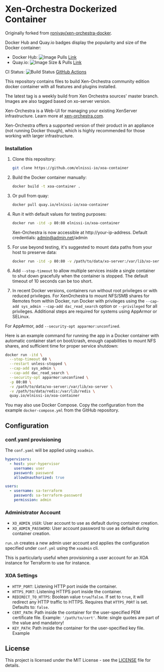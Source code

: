 # Xen-Orchestra Dockerized Container

Originally forked from [ronivay/xen-orchestra-docker](https://github.com/ronivay/xen-orchestra-docker).

Docker Hub and Quay.io badges display the popularity and size of the Docker container:
- Docker Hub: ![Image Pulls](https://img.shields.io/quay/pulls/elnissi-io/xoa-container.svg) [Link](https://hub.docker.com/r/elnissi-io/xoa-container)
- Quay.io: ![Image Size & Pulls](https://img.shields.io/quay/image-size/elnissi-io/xoa-container/latest) [Link](https://quay.io/elnissi-io/xoa-container)

CI Status: ![Build Status](https://github.com/elnissi-io/xoa-container/actions/workflows/build.yml/badge.svg?branch=master) [GitHub Actions](https://github.com/elnissi-io/xoa-container/actions?query=workflow%3Abuild)

This repository contains files to build Xen-Orchestra community edition docker container with all features and plugins installed.

The latest tag is a weekly build from Xen Orchestra sources' master branch. Images are also tagged based on xo-server version.

Xen-Orchestra is a Web-UI for managing your existing XenServer infrastructure. Learn more at [xen-orchestra.com](https://xen-orchestra.com/).

Xen-Orchestra offers a supported version of their product in an appliance (not running Docker though), which is highly recommended for those working with larger infrastructure.

### Installation

1. Clone this repository:
   ```bash
   git clone https://github.com/elnissi-io/xoa-container
   ```

2. Build the Docker container manually:
   ```bash
   docker build -t xoa-container .
   ```

3. Or pull from quay:
   ```bash
   docker pull quay.io/elnissi-io/xoa-container
   ```

4. Run it with default values for testing purposes:
   ```bash
   docker run -itd -p 80:80 elnissi-io/xoa-container
   ```
   Xen-Orchestra is now accessible at http://your-ip-address. Default credentials: admin@admin.net/admin

5. For use beyond testing, it's suggested to mount data paths from your host to preserve data:
   ```bash
   docker run -itd -p 80:80 -v /path/to/data/xo-server:/var/lib/xo-server -v /path/to/data/redis:/var/lib/redis elnissi-io/xoa-container
   ```

6. Add `--stop-timeout` to allow multiple services inside a single container to shut down gracefully when the container is stopped. The default timeout of 10 seconds can be too short.

7. In recent Docker versions, containers run without root privileges or with reduced privileges. For XenOrchestra to mount NFS/SMB shares for Remotes from within Docker, run Docker with privileges using the `--cap-add sys_admin --cap-add dac_read_search` option or `--privileged` for all privileges. Additional steps are required for systems using AppArmor or SELinux.

For AppArmor, add `--security-opt apparmor:unconfined`.

Here is an example command for running the app in a Docker container with automatic container start on boot/crash, enough capabilities to mount NFS shares, and sufficient time for proper service shutdown:
```bash
docker run -itd \
  --stop-timeout 60 \
  --restart unless-stopped \
  --cap-add sys_admin \
  --cap-add dac_read_search \
  --security-opt apparmor:unconfined \
  -p 80:80 \
  -v /path/to/data/xo-server:/var/lib/xo-server \
  -v /path/to/data/redis:/var/lib/redis \
  quay.io/elnissi-io/xoa-container
```

You may also use Docker Compose. Copy the configuration from the example `docker-compose.yml` from the GitHub repository.

## Configuration

### conf.yaml provisioning

The `conf.yaml` will be applied using `xoadmin`.

```yaml
hypervisors:
  - host: your-hypervisor
    username: user
    password: password
    allowUnauthorized: true

users:
  - username: sa-terraform
    password: sa-terraform-password
    permission: admin
```
### Administrator Account

- `XO_ADMIN_USER`: User account to use as default during container creation.
- `XO_ADMIN_PASSWORD`: User account password to use as default during container creation.

`run.sh` creates a new admin user account and applies the configuration specified under `conf.yml` using the `xoadmin` cli.

This is particularly useful when provisioning a user account for an XOA instance for Terraform to use for instance.

### XOA Settings

- `HTTP_PORT`: Listening HTTP port inside the container.
- `HTTPS_PORT`: Listening HTTPS port inside the container.
- `REDIRECT_TO_HTTPS`: Boolean value `true`/`false`. If set to `true`, it will redirect any HTTP traffic to HTTPS. Requires that `HTTPS_PORT` is set. Defaults to: `false`.
- `CERT_PATH`: Path inside the container for the user-specified PEM certificate file. Example: `'/path/to/cert'`. Note: single quotes are part of the value and mandatory!
- `KEY_PATH`: Path inside the container for the user-specified key file. Example
## License

This project is licensed under the MIT License - see the [LICENSE](LICENSE) file for details.
